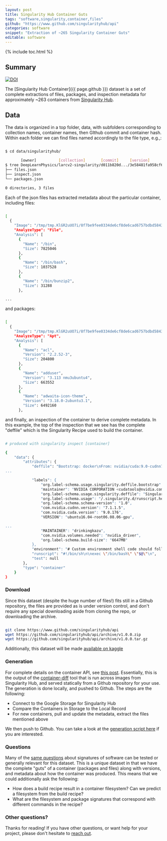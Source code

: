 ```yaml
---
layout: post
title: Singularity Hub Container Guts
tags: "software,singularity,container,files"
github: "https://www.github.com/singularityhub/api"
categories: software
snippet: "Extraction of ~265 Singularity Container Guts"
editable: software
---
```


{% include toc.html %}


## Summary
[![DOI](https://zenodo.org/badge/131761241.svg)](https://zenodo.org/badge/latestdoi/131761241)

The [Singularity Hub Container]({{ page.github }}) dataset is a set of complete
extractions of files, packages, and inspection metadata for approximately ~263
containers from [Singularity Hub](https://www.singularity-hub.org).

## Data

The data is organized in a top folder, data, with subfolders corresponding to
collection names, container names, then GIthub commit and container hash. 
Within each folder we can find files named accordingly to the file type, e.g.,:


```bash

$ cd data/singularityhub/
 
       [owner]          [collection]       [commit]     [version]
$ tree DeepLearnPhysics/larcv2-singularity/d011b820d.../3e58481fa958cf6c09f097963fd9aee8/
├── files.json
├── inspect.json
└── packages.json

0 directories, 3 files

```

Each of the json files has extracted metadata about the particular container, including files:

```bash

[
  {
    "Image": "/tmp/tmp.KlGR2uUO7i/8f7be9fee0334de6cf8de6cad6757bdbd58436c....tar",
    "AnalyzeType": "File",
    "Analysis": [
      {
        "Name": "/bin",
        "Size": 7825046
      },
      {
        "Name": "/bin/bash",
        "Size": 1037528
      },
      {
        "Name": "/bin/bunzip2",
        "Size": 31288
      },

...
```

and packages:

```bash

[
  {
    "Image": "/tmp/tmp.KlGR2uUO7i/8f7be9fee0334de6cf8de6cad6757bdbd58436c....tar",
    "AnalyzeType": "Apt",
    "Analysis": [
      {
        "Name": "acl",
        "Version": "2.2.52-3",
        "Size": 204800
      },
      {
        "Name": "adduser",
        "Version": "3.113 nmu3ubuntu4",
        "Size": 663552
      },
      {
        "Name": "adwaita-icon-theme",
        "Version": "3.18.0-2ubuntu3.1",
        "Size": 6492160
      },


```

and finally, an inspection of the container to derive complete metadata. In this
example, the top of the inspection that we see has the complete "deffile" which
is the Singularity Recipe used to build the container.

```bash

# produced with singularity inspect [container]

{
    "data": {
        "attributes": {
            "deffile": "Bootstrap: docker\nFrom: nvidia/cuda:9.0-cudnn7-devel-ubuntu...
...

            "labels": {
                "org.label-schema.usage.singularity.deffile.bootstrap": "docker",
                "maintainer": "NVIDIA CORPORATION <cudatools@nvidia.com>",
                "org.label-schema.usage.singularity.deffile": "Singularity.ubuntu16.04-gpu",
                "org.label-schema.usage": "/.singularity.d/runscript.help",
                "org.label-schema.schema-version": "1.0",
                "com.nvidia.cudnn.version": "7.1.1.5",
                "com.nvidia.cuda.version": "9.0.176",
                "VERSION": "ubuntu16.04-root06.08.06-gpu",

...
                "MAINTAINER": "drinkingkazu",
                "com.nvidia.volumes.needed": "nvidia_driver",
                "org.label-schema.build-size": "6647MB"
            },
            "environment": "# Custom environment shell code should follow\n\n
            "runscript": "#!/bin/sh\n\nexec \"/bin/bash\" \"$@\"\n",
            "test": null
        },
        "type": "container"
    }
}


```


### Download

Since this dataset (despite the huge number of files!) fits still in a Github repository, the
files are provided as is under version control, and don't require any special downloading aside
from cloning the repo, or downloading the archive.

```bash

git clone https://www.github.com/singularityhub/api
wget https://github.com/singularityhub/api/archive/v1.0.0.zip
wget https://github.com/singularityhub/api/archive/v1.0.0.tar.gz

```

Additionally, this dataset will be made [available on kaggle](https://www.kaggle.com/stanfordcompute/singularity-guts)


### Generation
For complete details on the container API, see [this post](https://vsoch.github.io///2018/container-diff/#the-container-differences-api).
Essentially, this is the output of the [container-diff](https://vsoch.github.io///2018/container-diff/#container-diff-no-its-not-c-diff) tool that is run across images from Singularity Hub, and served statically
from a Github repository for your use. The generation is done locally, and pushed to Github. The steps are the following:

 - Connect to the Google Storage for Singularity Hub
 - Compare the Containers in Storage to the Local Record
 - For new containers, pull and update the metadata, extract the files mentioned above

We then push to Github. You can take a look at the [generation script here](https://github.com/singularityhub/api/blob/master/generate.py) if you are interested.


### Questions
Many of the <a href="https://vsoch.github.io/datasets/2018/zenodo/" target="_blank">same questions</a> about signatures of software can be tested or generally relevant for this dataset. This is a unique dataset in that we have the complete "guts" of a container (packages and files) along with versions, and metadata about how the container was produced. This means that we could additionally ask the following:

 - How does a build recipe result in a container filesystem? Can we predict a filesystem from the build recipe?
 - What are the filesystem and package signatures that correspond with different commands in the recipe?


### Other questions?

Thanks for reading! If you have other questions, or want help for your project, please don't hesitate to <a href="{{ post.github }}">reach out</a>.
